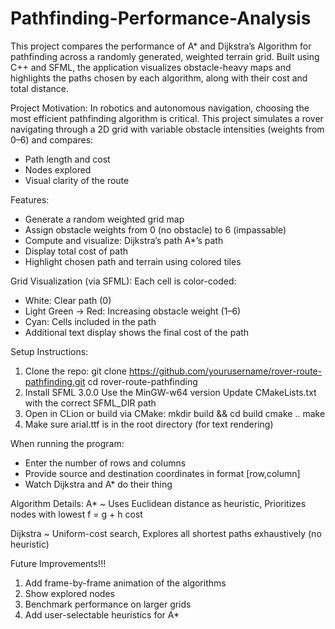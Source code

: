# Pathfinding-Performance-Analysis
This project compares the performance of A* and Dijkstra’s Algorithm for pathfinding across a randomly generated, weighted terrain grid. Built using C++ and SFML, the application visualizes obstacle-heavy maps and highlights the paths chosen by each algorithm, along with their cost and total distance.

Project Motivation:
In robotics and autonomous navigation, choosing the most efficient pathfinding algorithm is critical. This project simulates a rover navigating through a 2D grid with variable obstacle intensities (weights from 0–6) and compares:
- Path length and cost
- Nodes explored
- Visual clarity of the route

Features:
- Generate a random weighted grid map
- Assign obstacle weights from 0 (no obstacle) to 6 (impassable)
- Compute and visualize:
   Dijkstra’s path
   A*’s path
- Display total cost of path
- Highlight chosen path and terrain using colored tiles

Grid Visualization (via SFML):
Each cell is color-coded:
- White: Clear path (0)
- Light Green → Red: Increasing obstacle weight (1–6)
- Cyan: Cells included in the path
- Additional text display shows the final cost of the path

Setup Instructions:
1. Clone the repo:
git clone https://github.com/yourusername/rover-route-pathfinding.git
cd rover-route-pathfinding
2. Install SFML 3.0.0
Use the MinGW-w64 version
Update CMakeLists.txt with the correct SFML_DIR path
3. Open in CLion or build via CMake:
mkdir build && cd build
cmake ..
make
4. Make sure arial.ttf is in the root directory (for text rendering)

When running the program:
- Enter the number of rows and columns
- Provide source and destination coordinates in format [row,column]
- Watch Dijkstra and A* do their thing

Algorithm Details:
A* ~
Uses Euclidean distance as heuristic,
Prioritizes nodes with lowest f = g + h cost

Dijkstra ~
Uniform-cost search,
Explores all shortest paths exhaustively (no heuristic)


Future Improvements!!!
1. Add frame-by-frame animation of the algorithms
2. Show explored nodes
3. Benchmark performance on larger grids
4. Add user-selectable heuristics for A*
